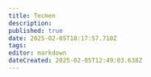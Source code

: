 ```yaml
---
title: Tecmen
description: 
published: true
date: 2025-02-05T18:17:57.710Z
tags: 
editor: markdown
dateCreated: 2025-02-05T12:49:03.638Z
---
```


<html> </html>